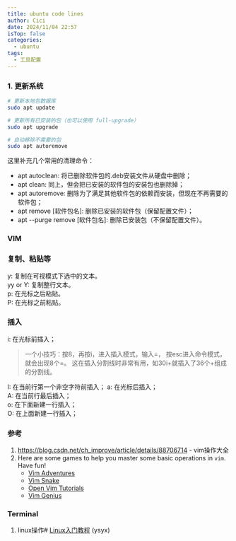 ```yaml
---
title: ubuntu code lines
author: Cici
date: 2024/11/04 22:57
isTop: false
categories:
  - ubuntu
tags:
  - 工具配置
---
```


### 1. 更新系统

```bash
# 更新本地包数据库
sudo apt update

# 更新所有已安装的包（也可以使用 full-upgrade）
sudo apt upgrade

# 自动移除不需要的包
sudo apt autoremove
```

这里补充几个常用的清理命令：

-   apt autoclean: 将已删除软件包的.deb安装文件从硬盘中删除；
-   apt clean: 同上，但会把已安装的软件包的安装包也删除掉；
-   apt autoremove: 删除为了满足其他软件包的依赖而安装，但现在不再需要的软件包；
-   apt remove [软件包名]: 删除已安装的软件包（保留配置文件）；
-   apt --purge remove [软件包名]: 删除已安装包（不保留配置文件）。


### VIM
### 复制、粘贴等

y: 复制在可视模式下选中的文本。  
yy or Y: 复制整行文本。   
p: 在光标之后粘贴。  
P: 在光标之前粘贴。

### 插入
i: 在光标前插入；
>一个小技巧：按8，再按i，进入插入模式，输入=， 按esc进入命令模式，就会出现8个=。 这在插入分割线时非常有用，如30i+就插入了36个+组成的分割线。  

I: 在当前行第一个非空字符前插入；
a: 在光标后插入；  
A: 在当前行最后插入；  
o: 在下面新建一行插入；  
O: 在上面新建一行插入；

### 参考
1. https://blog.csdn.net/ch_improve/article/details/88706714  - vim操作大全
2. Here are some games to help you master some basic operations in `vim`. Have fun!
	- [Vim Adventures](http://vim-adventures.com)
	- [Vim Snake](http://www.vimsnake.com)
	- [Open Vim Tutorials](http://www.openvim.com/tutorial.html)
	- [Vim Genius](http://www.vimgenius.com)
### Terminal
1. linux操作# [Linux入门教程](https://ysyx.oscc.cc/docs/ics-pa/linux.html#linux入门教程) (ysyx)